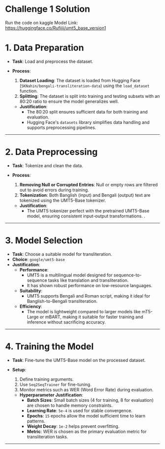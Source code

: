 # Challenge 1 Solution

Run the code on kaggle
Model Link: https://huggingface.co/Rufiiii/umt5_base_version1

# **1. Data Preparation**
- **Task**: Load and preprocess the dataset.
- **Process**:
  1. **Dataset Loading**: The dataset is loaded from Hugging Face (`SKNahin/bengali-transliteration-data`) using the `load_dataset` function.
  2. **Splitting**: The dataset is split into training and testing subsets with an 80:20 ratio to ensure the model generalizes well.


  - **Justification**:
    - The 80:20 split ensures sufficient data for both training and evaluation.
    - Hugging Face's `datasets` library simplifies data handling and supports preprocessing pipelines.

---



# **2. Data Preprocessing**
- **Task**: Tokenize and clean the data.
- **Process**:
  1. **Removing Null or Corrupted Entries**: Null or empty rows are filtered out to avoid errors during training.
  2. **Tokenization**: Both Banglish (input) and Bengali (output) text are tokenized using the UMT5-Base tokenizer.

  

  - **Justification**:
    - The UMT5 tokenizer perfect with the pretrained UMT5-Base model, ensuring consistent input-output transformations.
    .

---


# **3. Model Selection**
- **Task**: Choose a suitable model for transliteration.
- **Choice**: `google/umt5-base`
- **Justification**:
  - **Performance**:
    - UMT5 is a multilingual model designed for sequence-to-sequence tasks like translation and transliteration.
    - It has shown robust performance on low-resource languages.
  - **Suitability**:
    - UMT5 supports Bengali and Roman script, making it ideal for Banglish-to-Bengali transliteration.
  - **Efficiency**:
    - The model is lightweight compared to larger models like mT5-Large or mBART, making it suitable for faster training and inference without sacrificing accuracy.

---


# **4. Training the Model**
- **Task**: Fine-tune the UMT5-Base model on the processed dataset.
- **Setup**:
  1. Define training arguments.
  2. Use `Seq2SeqTrainer` for fine-tuning.
  3. Monitor metrics such as WER (Word Error Rate) during evaluation.


  - **Hyperparameter Justification**:
    - **Batch Sizes**: Small batch sizes (4 for training, 8 for evaluation) are chosen to handle memory constraints.
    - **Learning Rate**: `5e-4` is used for stable convergence.
    - **Epochs**: `15` epochs allow the model sufficient time to learn patterns.
    - **Weight Decay**: `1e-2` helps prevent overfitting.
    - **Metric**: WER is chosen as the primary evaluation metric for transliteration tasks.

---

